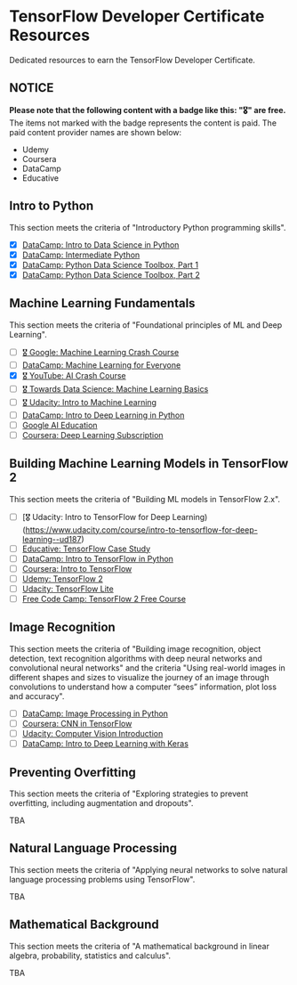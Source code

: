 # TensorFlow Developer Certificate Resources
Dedicated resources to earn the TensorFlow Developer Certificate.

## NOTICE
**Please note that the following content with a badge like this: "🎖" are free.**
The items not marked with the badge represents the content is paid. The paid content provider names are shown below:
* Udemy
* Coursera
* DataCamp
* Educative

## Intro to Python
This section meets the criteria of "Introductory Python programming skills".

- [X] [DataCamp: Intro to Data Science in Python](https://learn.datacamp.com/courses/introduction-to-data-science-in-python)
- [X] [DataCamp: Intermediate Python](https://learn.datacamp.com/courses/intermediate-python)
- [X] [DataCamp: Python Data Science Toolbox, Part 1](https://learn.datacamp.com/courses/python-data-science-toolbox-part-1)
- [X] [DataCamp: Python Data Science Toolbox, Part 2](https://learn.datacamp.com/courses/python-data-science-toolbox-part-2)

## Machine Learning Fundamentals
This section meets the criteria of "Foundational principles of ML and Deep Learning".
- [ ] [🎖 Google: Machine Learning Crash Course](https://developers.google.com/machine-learning/crash-course)
- [ ] [DataCamp: Machine Learning for Everyone](https://learn.datacamp.com/courses/machine-learning-for-everyone)
- [X] [🎖 YouTube: AI Crash Course](https://www.youtube.com/playlist?list=PL8dPuuaLjXtO65LeD2p4_Sb5XQ51par_b)
- [ ] [🎖 Towards Data Science: Machine Learning Basics](https://towardsdatascience.com/machine-learning-basics-part-1-a36d38c7916)
- [ ] [🎖 Udacity: Intro to Machine Learning](https://www.udacity.com/course/intro-to-machine-learning--ud120)
- [ ] [DataCamp: Intro to Deep Learning in Python](https://learn.datacamp.com/courses/introduction-to-deep-learning-in-python)
- [ ] [Google AI Education](https://ai.google/education/)
- [ ] [Coursera: Deep Learning Subscription](https://www.coursera.org/specializations/deep-learning)

## Building Machine Learning Models in TensorFlow 2
This section meets the criteria of "Building ML models in TensorFlow 2.x".
- [ ] [🎖 Udacity: Intro to TensorFlow for Deep Learning)(https://www.udacity.com/course/intro-to-tensorflow-for-deep-learning--ud187)
- [ ] [Educative: TensorFlow Case Study](https://www.educative.io/courses/industry-case-study-tensorflow)
- [ ] [DataCamp: Intro to TensorFlow in Python](https://learn.datacamp.com/courses/introduction-to-tensorflow-in-python)
- [ ] [Coursera: Intro to TensorFlow](https://www.coursera.org/learn/introduction-tensorflow)
- [ ] [Udemy: TensorFlow 2](https://www.udemy.com/course/tensorflow-2/)
- [ ] [Udacity: TensorFlow Lite](https://www.udacity.com/course/intro-to-tensorflow-lite--ud190)
- [ ] [Free Code Camp: TensorFlow 2 Free Course](https://www.freecodecamp.org/news/massive-tensorflow-2-0-free-course/)

## Image Recognition
This section meets the criteria of "Building image recognition, object detection, text recognition algorithms with deep neural networks and convolutional neural networks" and the criteria "Using real-world images in different shapes and sizes to visualize the journey of an image through convolutions to understand how a computer “sees” information, plot loss and accuracy".
- [ ] [DataCamp: Image Processing in Python](https://learn.datacamp.com/skill-tracks/image-processing)
- [ ] [Coursera: CNN in TensorFlow](https://www.coursera.org/learn/convolutional-neural-networks-tensorflow)
- [ ] [Udacity: Computer Vision Introduction](https://www.udacity.com/course/introduction-to-computer-vision--ud810)
- [ ] [DataCamp: Intro to Deep Learning with Keras](https://learn.datacamp.com/courses/introduction-to-deep-learning-with-keras)

## Preventing Overfitting
This section meets the criteria of "Exploring strategies to prevent overfitting, including augmentation and dropouts".

TBA

## Natural Language Processing
This section meets the criteria of "Applying neural networks to solve natural language processing problems using TensorFlow".

TBA

## Mathematical Background
This section meets the criteria of "A mathematical background in linear algebra, probability, statistics and calculus".

TBA
